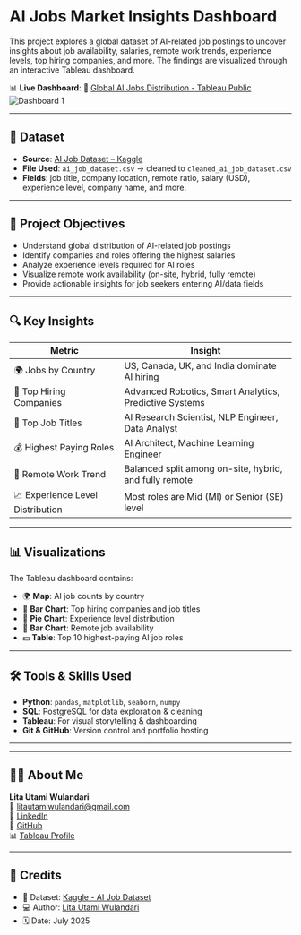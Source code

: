 # AI Jobs Market Insights Dashboard

This project explores a global dataset of AI-related job postings to uncover insights about job availability, salaries, remote work trends, experience levels, top hiring companies, and more. The findings are visualized through an interactive Tableau dashboard.

📊 **Live Dashboard**: 
🔗 [Global AI Jobs Distribution - Tableau Public](https://public.tableau.com/app/profile/lita/viz/GlobalAIJobsDistribution/Dashboard1?publish=yes)
![Dashboard 1](https://github.com/user-attachments/assets/f84f810a-60aa-4d12-88c2-e45694d5bead)

---

## 📁 Dataset
- **Source**: [AI Job Dataset – Kaggle](https://www.kaggle.com/datasets/bismasajjad/global-ai-job-market-and-salary-trends-2025)
- **File Used**: `ai_job_dataset.csv` → cleaned to `cleaned_ai_job_dataset.csv`
- **Fields**: job title, company location, remote ratio, salary (USD), experience level, company name, and more.

---

## 📌 Project Objectives

- Understand global distribution of AI-related job postings
- Identify companies and roles offering the highest salaries
- Analyze experience levels required for AI roles
- Visualize remote work availability (on-site, hybrid, fully remote)
- Provide actionable insights for job seekers entering AI/data fields

---

## 🔍 Key Insights

| Metric                         | Insight |
|-------------------------------|---------|
| 🌍 Jobs by Country             | US, Canada, UK, and India dominate AI hiring |
| 💼 Top Hiring Companies        | Advanced Robotics, Smart Analytics, Predictive Systems |
| 🧠 Top Job Titles              | AI Research Scientist, NLP Engineer, Data Analyst |
| 💰 Highest Paying Roles        | AI Architect, Machine Learning Engineer |
| 📡 Remote Work Trend           | Balanced split among on-site, hybrid, and fully remote |
| 📈 Experience Level Distribution | Most roles are Mid (MI) or Senior (SE) level |

---

## 📊 Visualizations

The Tableau dashboard contains:

- 🌍 **Map**: AI job counts by country  
- 💼 **Bar Chart**: Top hiring companies and job titles  
- 🥧 **Pie Chart**: Experience level distribution  
- 📶 **Bar Chart**: Remote job availability  
- 💵 **Table**: Top 10 highest-paying AI job roles  

---

## 🛠 Tools & Skills Used

- **Python**: `pandas`, `matplotlib`, `seaborn`, `numpy`
- **SQL**: PostgreSQL for data exploration & cleaning
- **Tableau**: For visual storytelling & dashboarding
- **Git & GitHub**: Version control and portfolio hosting

---


---

## 🙋‍♀️ About Me

**Lita Utami Wulandari**  
📧 [litautamiwulandari@gmail.com](mailto:litautamiwulandari@gmail.com)  
🔗 [LinkedIn](https://www.linkedin.com/in/lita-utami-wulandari/)  
💼 [GitHub](https://github.com/litascripts)  
📊 [Tableau Profile](https://public.tableau.com/app/profile/lita/vizzes)

---

## 🧷 Credits

- 📂 Dataset: [Kaggle - AI Job Dataset](https://www.kaggle.com/datasets/bismasajjad/global-ai-job-market-and-salary-trends-2025)
- 💻 Author: [Lita Utami Wulandari](https://github.com/litascripts)
- 🗓 Date: July 2025

